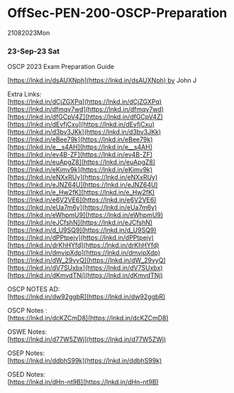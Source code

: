 # OffSec-PEN-200-OSCP-Preparation
21082023Mon

### 23-Sep-23 Sat

OSCP 2023 Exam Preparation Guide  
  
[https://lnkd.in/dsAUXNph](https://lnkd.in/dsAUXNph) by John J  
  
Extra Links:  
[https://lnkd.in/dCjZGXPq](https://lnkd.in/dCjZGXPq)  
[https://lnkd.in/dfmqy7wd](https://lnkd.in/dfmqy7wd)  
[https://lnkd.in/dfGCpV4Z](https://lnkd.in/dfGCpV4Z)  
[https://lnkd.in/dEvfjCxu](https://lnkd.in/dEvfjCxu)  
[https://lnkd.in/d3bv3JKk](https://lnkd.in/d3bv3JKk)  
[https://lnkd.in/eBee79k](https://lnkd.in/eBee79k)  
[https://lnkd.in/e__s4AH](https://lnkd.in/e__s4AH)  
[https://lnkd.in/ev4B-ZF](https://lnkd.in/ev4B-ZF)  
[https://lnkd.in/euApgZ8](https://lnkd.in/euApgZ8)  
[https://lnkd.in/eKimv9k](https://lnkd.in/eKimv9k)  
[https://lnkd.in/eNXxRUy](https://lnkd.in/eNXxRUy)  
[https://lnkd.in/eJNZ64U](https://lnkd.in/eJNZ64U)  
[https://lnkd.in/e_Hw2fK](https://lnkd.in/e_Hw2fK)  
[https://lnkd.in/e6V2VE6](https://lnkd.in/e6V2VE6)  
[https://lnkd.in/eUa7m6y](https://lnkd.in/eUa7m6y)  
[https://lnkd.in/eWhpmU9](https://lnkd.in/eWhpmU9)  
[https://lnkd.in/eJCfshN](https://lnkd.in/eJCfshN)  
[https://lnkd.in/d_U9SQ9](https://lnkd.in/d_U9SQ9)  
[https://lnkd.in/dPPtpejv](https://lnkd.in/dPPtpejv)  
[https://lnkd.in/drKhHYfd](https://lnkd.in/drKhHYfd)  
[https://lnkd.in/dmvipXdp](https://lnkd.in/dmvipXdp)  
[https://lnkd.in/dW_29vyQ](https://lnkd.in/dW_29vyQ)  
[https://lnkd.in/dV7SUxbx](https://lnkd.in/dV7SUxbx)  
[https://lnkd.in/dKmvdTNj](https://lnkd.in/dKmvdTNj)  

OSCP NOTES AD:  
[https://lnkd.in/dw92ggbR](https://lnkd.in/dw92ggbR)  
  
OSCP Notes :  
[https://lnkd.in/dcKZCmD8](https://lnkd.in/dcKZCmD8)  
  
OSWE Notes:  
[https://lnkd.in/d77W5ZWj](https://lnkd.in/d77W5ZWj)  
  
OSEP Notes:  
[https://lnkd.in/ddbhS99k](https://lnkd.in/ddbhS99k)  
  
OSED Notes:  
[https://lnkd.in/dHn-nt9B](https://lnkd.in/dHn-nt9B)